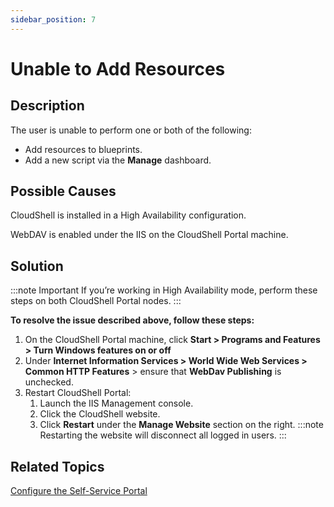 ```yaml
---
sidebar_position: 7
---
```


# Unable to Add Resources

## Description

The user is unable to perform one or both of the following: 

- Add resources to blueprints.
- Add a new script via the **Manage** dashboard.

## Possible Causes

CloudShell is installed in a High Availability configuration.

WebDAV is enabled under the IIS on the CloudShell Portal machine.

## Solution

:::note Important
If you’re working in High Availability mode, perform these steps on both CloudShell Portal nodes.
:::

**To resolve the issue described above, follow these steps:**

1. On the CloudShell Portal machine, click **Start > Programs and Features > Turn Windows features on or off**
2. Under **Internet Information Services > World Wide Web Services > Common HTTP Features** > ensure that **WebDav Publishing** is unchecked.
3. Restart CloudShell Portal:
    1. Launch the IIS Management console.
    2. Click the CloudShell website.
    3. Click **Restart** under the **Manage Website** section on the right.
        :::note
        Restarting the website will disconnect all logged in users.
        :::

## Related Topics

[Configure the Self-Service Portal](../../install-configure/cloudshell-suite/configure-products/configure-portal/index.md)
